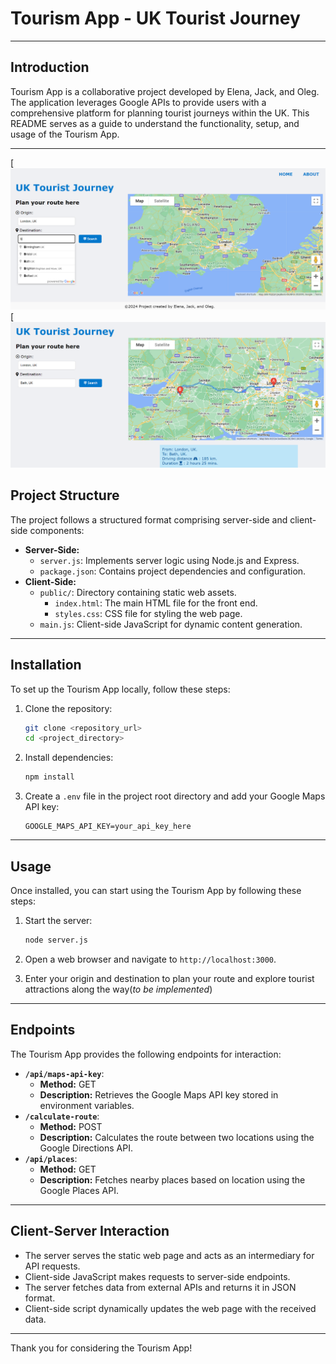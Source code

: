 # Tourism App - UK Tourist Journey

---

## Introduction

Tourism App is a collaborative project developed by Elena, Jack, and Oleg. The application leverages Google APIs to provide users with a comprehensive platform for planning tourist journeys within the UK. This README serves as a guide to understand the functionality, setup, and usage of the Tourism App.

---

[![Homepage](/public/images/homepage.png)
[![Homepage](/public/images/distance-matrix.png)

## Project Structure

The project follows a structured format comprising server-side and client-side components:

- **Server-Side:**
  - `server.js`: Implements server logic using Node.js and Express.
  - `package.json`: Contains project dependencies and configuration.
- **Client-Side:**
  - `public/`: Directory containing static web assets.
    - `index.html`: The main HTML file for the front end.
    - `styles.css`: CSS file for styling the web page.
  - `main.js`: Client-side JavaScript for dynamic content generation.

---

## Installation

To set up the Tourism App locally, follow these steps:

1. Clone the repository:

   ```bash
   git clone <repository_url>
   cd <project_directory>
   ```

2. Install dependencies:

   ```bash
   npm install
   ```

3. Create a `.env` file in the project root directory and add your Google Maps API key:

   ```
   GOOGLE_MAPS_API_KEY=your_api_key_here
   ```

---

## Usage

Once installed, you can start using the Tourism App by following these steps:

1. Start the server:

   ```bash
   node server.js
   ```

2. Open a web browser and navigate to `http://localhost:3000`.

3. Enter your origin and destination to plan your route and explore tourist attractions along the way(_to be implemented_)

---

## Endpoints

The Tourism App provides the following endpoints for interaction:

- **`/api/maps-api-key`**:
  - **Method:** GET
  - **Description:** Retrieves the Google Maps API key stored in environment variables.
- **`/calculate-route`**:
  - **Method:** POST
  - **Description:** Calculates the route between two locations using the Google Directions API.
- **`/api/places`**:
  - **Method:** GET
  - **Description:** Fetches nearby places based on location using the Google Places API.

---

## Client-Server Interaction

- The server serves the static web page and acts as an intermediary for API requests.
- Client-side JavaScript makes requests to server-side endpoints.
- The server fetches data from external APIs and returns it in JSON format.
- Client-side script dynamically updates the web page with the received data.

---

Thank you for considering the Tourism App!

<!-- <img width="1000" alt="Screenshot 2024-03-17 at 12 58 41" src="https://github.com/fac30/tourism-app/assets/113034133/c23a7e17-56c1-422b-a60e-eefd0ece091b"> -->
